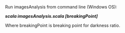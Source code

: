 Run imagesAnalysis from command line (Windows OS):

***scala imagesAnalysis.scala [breakingPoint]***

Where breakingPoint is breaking point for darkness ratio.
